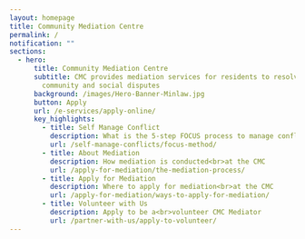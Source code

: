 ```yaml
---
layout: homepage
title: Community Mediation Centre
permalink: /
notification: ""
sections:
  - hero:
      title: Community Mediation Centre
      subtitle: CMC provides mediation services for residents to resolve relational,
        community and social disputes
      background: /images/Hero-Banner-Minlaw.jpg
      button: Apply
      url: /e-services/apply-online/
      key_highlights:
        - title: Self Manage Conflict
          description: What is the 5-step FOCUS process to manage conflict
          url: /self-manage-conflicts/focus-method/
        - title: About Mediation
          description: How mediation is conducted<br>at the CMC
          url: /apply-for-mediation/the-mediation-process/
        - title: Apply for Mediation
          description: Where to apply for mediation<br>at the CMC
          url: /apply-for-mediation/ways-to-apply-for-mediation/
        - title: Volunteer with Us
          description: Apply to be a<br>volunteer CMC Mediator
          url: /partner-with-us/apply-to-volunteer/
---
```

